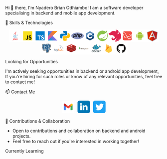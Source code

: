 Hi 👋 there, I'm Nyadero Brian Odhiambo! I am a software developer specialising in backend and mobile app development.

🔧 Skills & Technologies
<div style="display: flex; align-items: center; flex-wrap: wrap; justify-content: center;">
  <img src="https://raw.githubusercontent.com/nyadero/images/main/programming_languages/java.svg" alt="Java" width="40" height="40"/>
  <img src="https://raw.githubusercontent.com/nyadero/images/main/programming_languages/javascript.svg" alt="JavaScript" width="40" height="40"/>
  <img src="https://raw.githubusercontent.com/nyadero/images/main/programming_languages/typescript.svg" alt="TypeScript" width="40" height="40"/>
  <img src="https://raw.githubusercontent.com/nyadero/images/main/programming_languages/kotlin.svg" alt="Kotlin" width="40" height="40"/>
    <img src="https://raw.githubusercontent.com/nyadero/images/main/programming_languages/python.svg" alt="Python" width="40" height="40"/>
  <img src="https://raw.githubusercontent.com/nyadero/images/main/programming_languages/php.png" alt="PHP" width="40" height="40"/>
  <img src="https://raw.githubusercontent.com/nyadero/images/main/programming_languages/c++.svg" alt="C++" width="40" height="40"/>
  <img src="https://raw.githubusercontent.com/nyadero/images/main/frameworks/spring.svg" alt="Spring Boot" width="40" height="40"/>
  <img src="https://raw.githubusercontent.com/nyadero/images/main/frameworks/Nest.js.svg" alt="NestJS" width="40" height="40"/>
  <img src="https://raw.githubusercontent.com/nyadero/images/main/frameworks/laravel.svg" alt="Laravel" width="40" height="40"/>
  <img src="https://raw.githubusercontent.com/nyadero/images/main/frameworks/android.svg" alt="Android" width="40" height="40"/>
  <img src="https://raw.githubusercontent.com/nyadero/images/main/frameworks/angular.svg" alt="Angular" width="40" height="40"/>
  <img src="https://raw.githubusercontent.com/nyadero/images/main/databases/postgresql.svg" alt="PostgreSQL" width="40" height="40"/>
  <img src="https://raw.githubusercontent.com/nyadero/images/main/databases/mysql.svg" alt="MySQL" width="40" height="40"/>
  <img src="https://raw.githubusercontent.com/nyadero/images/main/databases/redis.svg" alt="Redis" width="40" height="40"/>
  <img src="https://raw.githubusercontent.com/nyadero/images/main/databases/mongodb.svg" alt="MongoDB" width="40" height="40"/>  
  <img src="https://raw.githubusercontent.com/nyadero/images/main/cloud/docker.svg" alt="Docker" width="40" height="40"/>
  <img src="https://raw.githubusercontent.com/nyadero/images/main/cloud/firebase.svg" alt="Firebase" width="40" height="40"/>
  <img src="https://raw.githubusercontent.com/nyadero/images/main/cloud/github.svg" alt="GitHub" width="40" height="40"/>
</div>

Looking for Opportunities

I'm actively seeking opportunities in backend or android app development, If you're hiring for such roles or know of any relevant opportunities, feel free to contact me!

📫 Contact Me
<div style="display: flex; align-items: center; flex-wrap: wrap; justify-content: center; gap: 10px;">
  <a href="mailto:briannyadero@gmail.com">
    <img src="https://raw.githubusercontent.com/nyadero/images/main/social_icons/gmail.svg" alt="Email" width="40" height="40"/>
  </a>
  <a href="https://www.linkedin.com/in/nyadero-brian/">
    <img src="https://raw.githubusercontent.com/nyadero/images/main/social_icons/linkedin.svg" alt="LinkedIn" width="40" height="40"/>
  </a>
  <a href="https://twitter.com/Nyadero010">
    <img src="https://raw.githubusercontent.com/nyadero/images/main/social_icons/twitter.svg" alt="Twitter" width="40" height="40"/>
  </a>
</div>


🤝 Contributions & Collaboration

- Open to contributions and collaboration on backend and android projects.
- Feel free to reach out if you're interested in working together!

Currently Learning 
